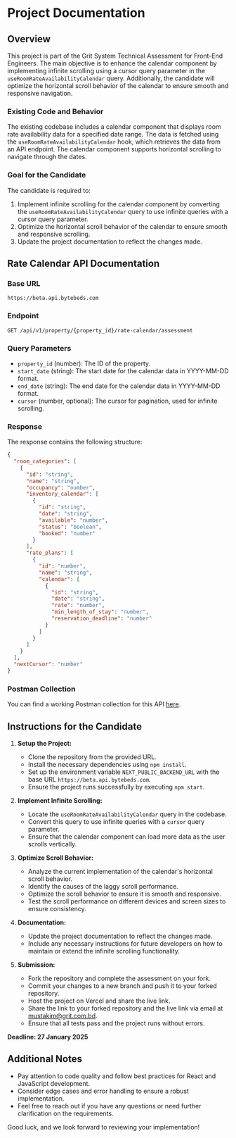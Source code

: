 # Project Documentation

## Overview

This project is part of the Grit System Technical Assessment for Front-End Engineers. The main objective is to enhance the calendar component by implementing infinite scrolling using a cursor query parameter in the `useRoomRateAvailabilityCalendar` query. Additionally, the candidate will optimize the horizontal scroll behavior of the calendar to ensure smooth and responsive navigation.

### Existing Code and Behavior

The existing codebase includes a calendar component that displays room rate availability data for a specified date range. The data is fetched using the `useRoomRateAvailabilityCalendar` hook, which retrieves the data from an API endpoint. The calendar component supports horizontal scrolling to navigate through the dates.

### Goal for the Candidate

The candidate is required to:

1. Implement infinite scrolling for the calendar component by converting the `useRoomRateAvailabilityCalendar` query to use infinite queries with a cursor query parameter.
2. Optimize the horizontal scroll behavior of the calendar to ensure smooth and responsive scrolling.
3. Update the project documentation to reflect the changes made.

## Rate Calendar API Documentation

### Base URL

`https://beta.api.bytebeds.com`

### Endpoint

`GET /api/v1/property/{property_id}/rate-calendar/assessment`

### Query Parameters

- `property_id` (number): The ID of the property.
- `start_date` (string): The start date for the calendar data in YYYY-MM-DD format.
- `end_date` (string): The end date for the calendar data in YYYY-MM-DD format.
- `cursor` (number, optional): The cursor for pagination, used for infinite scrolling.

### Response

The response contains the following structure:

```json
{
  "room_categories": [
    {
      "id": "string",
      "name": "string",
      "occupancy": "number",
      "inventory_calendar": [
        {
          "id": "string",
          "date": "string",
          "available": "number",
          "status": "boolean",
          "booked": "number"
        }
      ],
      "rate_plans": [
        {
          "id": "number",
          "name": "string",
          "calendar": [
            {
              "id": "string",
              "date": "string",
              "rate": "number",
              "min_length_of_stay": "number",
              "reservation_deadline": "number"
            }
          ]
        }
      ]
    }
  ],
  "nextCursor": "number"
}
```

### Postman Collection

You can find a working Postman collection for this API [here](https://www.postman.com/blue-star-32935/workspace/grit-system/request/26020074-3b661363-f648-4233-9020-4a1264b0d9e7?action=share&creator=26020074&ctx=documentation).

## Instructions for the Candidate

1. **Setup the Project:**

   - Clone the repository from the provided URL.
   - Install the necessary dependencies using `npm install`.
   - Set up the environment variable `NEXT_PUBLIC_BACKEND_URL` with the base URL `https://beta.api.bytebeds.com`.
   - Ensure the project runs successfully by executing `npm start`.

2. **Implement Infinite Scrolling:**

   - Locate the `useRoomRateAvailabilityCalendar` query in the codebase.
   - Convert this query to use infinite queries with a `cursor` query parameter.
   - Ensure that the calendar component can load more data as the user scrolls vertically.

3. **Optimize Scroll Behavior:**

   - Analyze the current implementation of the calendar's horizontal scroll behavior.
   - Identify the causes of the laggy scroll performance.
   - Optimize the scroll behavior to ensure it is smooth and responsive.
   - Test the scroll performance on different devices and screen sizes to ensure consistency.

4. **Documentation:**

   - Update the project documentation to reflect the changes made.
   - Include any necessary instructions for future developers on how to maintain or extend the infinite scrolling functionality.

5. **Submission:**
   - Fork the repository and complete the assessment on your fork.
   - Commit your changes to a new branch and push it to your forked repository.
   - Host the project on Vercel and share the live link.
   - Share the link to your forked repository and the live link via email at mustakim@grit.com.bd.
   - Ensure that all tests pass and the project runs without errors.

**Deadline: 27 January 2025**

## Additional Notes

- Pay attention to code quality and follow best practices for React and JavaScript development.
- Consider edge cases and error handling to ensure a robust implementation.
- Feel free to reach out if you have any questions or need further clarification on the requirements.

Good luck, and we look forward to reviewing your implementation!

